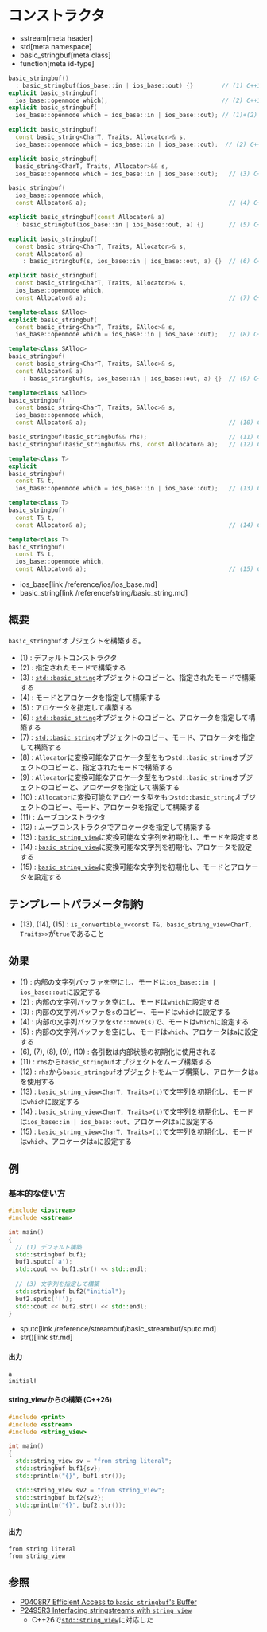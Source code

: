# コンストラクタ
* sstream[meta header]
* std[meta namespace]
* basic_stringbuf[meta class]
* function[meta id-type]

```cpp
basic_stringbuf()
  : basic_stringbuf(ios_base::in | ios_base::out) {}        // (1) C++11
explicit basic_stringbuf(
  ios_base::openmode which);                                // (2) C++11
explicit basic_stringbuf(
  ios_base::openmode which = ios_base::in | ios_base::out); // (1)+(2) C++03

explicit basic_stringbuf(
  const basic_string<CharT, Traits, Allocator>& s,
  ios_base::openmode which = ios_base::in | ios_base::out);  // (2) C++03

explicit basic_stringbuf(
  basic_string<CharT, Traits, Allocator>&& s,
  ios_base::openmode which = ios_base::in | ios_base::out);   // (3) C++20

basic_stringbuf(
  ios_base::openmode which,
  const Allocator& a);                                        // (4) C++20

explicit basic_stringbuf(const Allocator& a)
  : basic_stringbuf(ios_base::in | ios_base::out, a) {}       // (5) C++20

explicit basic_stringbuf(
  const basic_string<CharT, Traits, Allocator>& s,
  const Allocator& a)
    : basic_stringbuf(s, ios_base::in | ios_base::out, a) {}  // (6) C++20

explicit basic_stringbuf(
  const basic_string<CharT, Traits, Allocator>& s,
  ios_base::openmode which,
  const Allocator& a);                                        // (7) C++20

template<class SAlloc>
explicit basic_stringbuf(
  const basic_string<CharT, Traits, SAlloc>& s,
  ios_base::openmode which = ios_base::in | ios_base::out);   // (8) C++20

template<class SAlloc>
basic_stringbuf(
  const basic_string<CharT, Traits, SAlloc>& s,
  const Allocator& a)
    : basic_stringbuf(s, ios_base::in | ios_base::out, a) {}  // (9) C++20

template<class SAlloc>
basic_stringbuf(
  const basic_string<CharT, Traits, SAlloc>& s,
  ios_base::openmode which,
  const Allocator& a);                                        // (10) C++20

basic_stringbuf(basic_stringbuf&& rhs);                       // (11) C++11
basic_stringbuf(basic_stringbuf&& rhs, const Allocator& a);   // (12) C++20

template<class T>
explicit
basic_stringbuf(
  const T& t,
  ios_base::openmode which = ios_base::in | ios_base::out);   // (13) C++26

template<class T>
basic_stringbuf(
  const T& t,
  const Allocator& a);                                        // (14) C++26

template<class T>
basic_stringbuf(
  const T& t,
  ios_base::openmode which,
  const Allocator& a);                                        // (15) C++26
```
* ios_base[link /reference/ios/ios_base.md]
* basic_string[link /reference/string/basic_string.md]

## 概要
`basic_stringbuf`オブジェクトを構築する。

- (1) : デフォルトコンストラクタ
- (2) : 指定されたモードで構築する
- (3) : [`std::basic_string`](/reference/string/basic_string.md)オブジェクトのコピーと、指定されたモードで構築する
- (4) : モードとアロケータを指定して構築する
- (5) : アロケータを指定して構築する
- (6) : [`std::basic_string`](/reference/string/basic_string.md)オブジェクトのコピーと、アロケータを指定して構築する
- (7) : [`std::basic_string`](/reference/string/basic_string.md)オブジェクトのコピー、モード、アロケータを指定して構築する
- (8) : `Allocator`に変換可能なアロケータ型をもつ`std::basic_string`オブジェクトのコピーと、指定されたモードで構築する
- (9) : `Allocator`に変換可能なアロケータ型をもつ`std::basic_string`オブジェクトのコピーと、アロケータを指定して構築する
- (10) : `Allocator`に変換可能なアロケータ型をもつ`std::basic_string`オブジェクトのコピー、モード、アロケータを指定して構築する
- (11) : ムーブコンストラクタ
- (12) : ムーブコンストラクタでアロケータを指定して構築する
- (13) : [`basic_string_view`](/reference/string_view/basic_string_view.md)に変換可能な文字列を初期化し、モードを設定する
- (14) : [`basic_string_view`](/reference/string_view/basic_string_view.md)に変換可能な文字列を初期化、アロケータを設定する
- (15) : [`basic_string_view`](/reference/string_view/basic_string_view.md)に変換可能な文字列を初期化し、モードとアロケータを設定する


## テンプレートパラメータ制約
- (13), (14), (15) : `is_convertible_v<const T&, basic_string_view<CharT, Traits>>`が`true`であること


## 効果
- (1) : 内部の文字列バッファを空にし、モードは`ios_base::in | ios_base::out`に設定する
- (2) : 内部の文字列バッファを空にし、モードは`which`に設定する
- (3) : 内部の文字列バッファを`s`のコピー、モードは`which`に設定する
- (4) : 内部の文字列バッファを`std::move(s)`で、モードは`which`に設定する
- (5) : 内部の文字列バッファを空にし、モードは`which`、アロケータは`a`に設定する
- (6), (7), (8), (9), (10) : 各引数は内部状態の初期化に使用される
- (11) : `rhs`から`basic_stringbuf`オブジェクトをムーブ構築する
- (12) : `rhs`から`basic_stringbuf`オブジェクトをムーブ構築し、アロケータは`a`を使用する
- (13) : `basic_string_view<CharT, Traits>(t)`で文字列を初期化し、モードは`which`に設定する
- (14) : `basic_string_view<CharT, Traits>(t)`で文字列を初期化し、モードは`ios_base::in | ios_base::out`、アロケータは`a`に設定する
- (15) : `basic_string_view<CharT, Traits>(t)`で文字列を初期化し、モードは`which`、アロケータは`a`に設定する


## 例
### 基本的な使い方
```cpp example
#include <iostream>
#include <sstream>

int main()
{
  // (1) デフォルト構築
  std::stringbuf buf1;
  buf1.sputc('a');
  std::cout << buf1.str() << std::endl;
  
  // (3) 文字列を指定して構築
  std::stringbuf buf2("initial");
  buf2.sputc('!');
  std::cout << buf2.str() << std::endl;
}
```
* sputc[link /reference/streambuf/basic_streambuf/sputc.md]
* str()[link str.md]

#### 出力
```
a
initial!
```

#### string_viewからの構築 (C++26)
```cpp example
#include <print>
#include <sstream>
#include <string_view>

int main()
{
  std::string_view sv = "from string literal";
  std::stringbuf buf1{sv};
  std::println("{}", buf1.str());

  std::string_view sv2 = "from string_view";
  std::stringbuf buf2{sv2};
  std::println("{}", buf2.str());
}
```

#### 出力
```
from string literal
from string_view
```

## 参照
- [P0408R7 Efficient Access to `basic_stringbuf`'s Buffer](https://www.open-std.org/jtc1/sc22/wg21/docs/papers/2019/p0408r7.pdf)
- [P2495R3 Interfacing stringstreams with `string_view`](https://www.open-std.org/jtc1/sc22/wg21/docs/papers/2023/p2495r3.pdf)
    - C++26で[`std::string_view`](/reference/string_view/basic_string_view.md)に対応した
